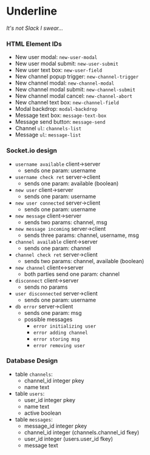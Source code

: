 # Underline
_It's not Slack I swear..._

### HTML Element IDs
 - New user modal: `new-user-modal`
 - New user modal submit: `new-user-submit`
 - New user text box: `new-user-field`
 - New channel popup trigger: `new-channel-trigger`
 - New channel modal: `new-channel-modal`
 - New channel modal submit: `new-channel-submit`
 - New channel modal cancel: `new-channel-abort`
 - New channel text box: `new-channel-field`
 - Modal backdrop: `modal-backdrop`
 - Message text box: `message-text-box`
 - Message send button: `message-send`
 - Channel `ul`: `channels-list`
 - Message `ul`: `message-list`

### Socket.io design
 - `username available` client->server
    - sends one param: username
 - `username check ret` server->client
    - sends one param: available (boolean)
 - `new user` client->server
    - sends one param: username
 - `new user connected` server->client
    - sends one param: username
 - `new message` client->server
    - sends two params: channel, msg
 - `new message incoming` server->client
    - sends three params: channel, username, msg
 - `channel available` client->server
    - sends one param: channel
 - `channel check ret` server->client
    - sends two params: channel, available (boolean)
 - `new channel` client<->server
    - both parties send one param: channel
 - `disconnect` client->server
    - sends no params
 - `user disconnected` server->client
    - sends one param: username
 - `db error` server->client
    - sends one param: msg
    - possible messages
      - `error initializing user`
      - `error adding channel`
      - `error storing msg`
      - `error removing user`

### Database Design
 - table `channels`:
     - channel_id integer pkey
     - name text
 - table `users`:
     - user_id integer pkey
     - name text
     - active boolean
 - table `messages`:
     - message_id integer pkey
     - channel_id integer (channels.channel_id fkey)
     - user_id integer (users.user_id fkey)
     - message text